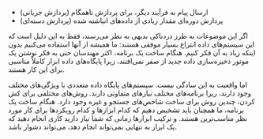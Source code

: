 * ارسال پیام به فرآیند دیگر، برای پردازش ناهمگام (پردازش جریانی)
* پردازش دوره‌ای مقدار زیادی از داده‌های انباشته شده (پردازش دسته‌ای)

اگر این موضوعات به طرز دردناکی بدیهی به نظر می‌رسند، فقط به این دلیل است که این سیستم‌های داده انتزاع بسیار موفقی هستند: ما همیشه از آنها استفاده می‌کنیم بدون اینکه زیاد به آن فکر کنیم. هنگام ساخت یک برنامه، اکثر مهندسان حتی به فکر نوشتن یک موتور ذخیره‌سازی داده جدید از صفر نمی‌افتند، زیرا پایگاه‌های داده ابزار کاملاً مناسبی برای این کار هستند.

اما واقعیت به این سادگی نیست. سیستم‌های پایگاه داده متعددی با ویژگی‌های مختلف وجود دارند، زیرا برنامه‌های مختلف نیازهای متفاوتی دارند. روش‌های مختلفی برای کش کردن، چندین روش برای ساخت شاخص‌های جستجو و غیره وجود دارد. هنگام ساخت یک برنامه، ما همچنان باید تشخیص دهیم که کدام ابزارها و کدام رویکردها برای کار مورد نظر مناسب‌ترین هستند. و ترکیب ابزارها زمانی که شما نیاز دارید کاری انجام دهید که یک ابزار به تنهایی نمی‌تواند انجام دهد، می‌تواند دشوار باشد. 